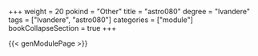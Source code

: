 +++
weight = 20
pokind = "Other"
title = "astro080"
degree = "lvandere"
tags = ["lvandere", "astro080"]
categories = ["module"]
bookCollapseSection = true
+++

{{< genModulePage >}}
